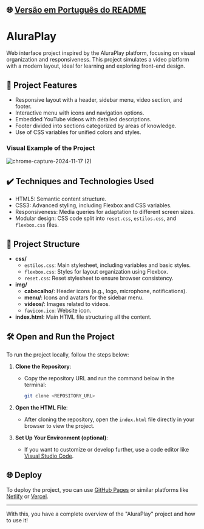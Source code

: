 ## 🌐 [Versão em Português do README](README.md)

# AluraPlay

Web interface project inspired by the AluraPlay platform, focusing on visual organization and responsiveness. This project simulates a video platform with a modern layout, ideal for learning and exploring front-end design.

## 🔨 Project Features

- Responsive layout with a header, sidebar menu, video section, and footer.
- Interactive menu with icons and navigation options.
- Embedded YouTube videos with detailed descriptions.
- Footer divided into sections categorized by areas of knowledge.
- Use of CSS variables for unified colors and styles.

### Visual Example of the Project

![chrome-capture-2024-11-17 (2)](https://github.com/user-attachments/assets/ab3cc8f7-1734-48f7-82ba-f8519f705ec6)

## ✔️ Techniques and Technologies Used

- HTML5: Semantic content structure.
- CSS3: Advanced styling, including Flexbox and CSS variables.
- Responsiveness: Media queries for adaptation to different screen sizes.
- Modular design: CSS code split into `reset.css`, `estilos.css`, and `flexbox.css` files.

## 📁 Project Structure

- **css/**
    - `estilos.css`: Main stylesheet, including variables and basic styles.
    - `flexbox.css`: Styles for layout organization using Flexbox.
    - `reset.css`: Reset stylesheet to ensure browser consistency.
- **img/**
    - **cabecalho/**: Header icons (e.g., logo, microphone, notifications).
    - **menu/**: Icons and avatars for the sidebar menu.
    - **videos/**: Images related to videos.
    - `favicon.ico`: Website icon.
- **index.html**: Main HTML file structuring all the content.

## 🛠️ Open and Run the Project

To run the project locally, follow the steps below:

1. **Clone the Repository**:
    - Copy the repository URL and run the command below in the terminal:

      ```bash
      git clone <REPOSITORY_URL>
      ```

2. **Open the HTML File**:
    - After cloning the repository, open the `index.html` file directly in your browser to view the project.

3. **Set Up Your Environment (optional)**:
    - If you want to customize or develop further, use a code editor like [Visual Studio Code](https://code.visualstudio.com/).

## 🌐 Deploy

To deploy the project, you can use [GitHub Pages](https://pages.github.com/) or similar platforms like [Netlify](https://www.netlify.com/) or [Vercel](https://vercel.com/).

---

With this, you have a complete overview of the "AluraPlay" project and how to use it!
